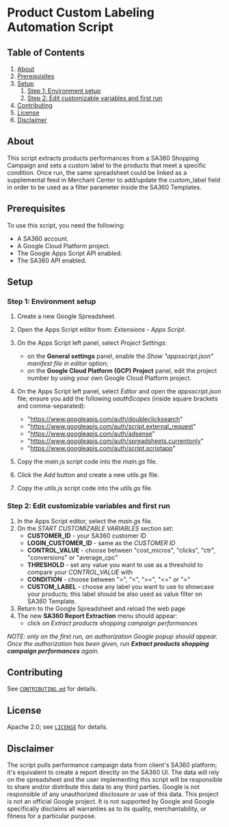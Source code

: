 # Product Custom Labeling Automation Script

## Table of Contents

1. [About](#about)
2. [Prerequisites](#prerequisites)
3. [Setup](#setup)
	1. [Step 1: Environment setup](#step-1-environment-setup)
	2. [Step 2: Edit customizable variables and first run](#step-2-edit-customizable-variables-and-first-run)
4. [Contributing](#contributing)
5. [License](#license)
6. [Disclaimer](#disclaimer)

## About

This script extracts products performances from a SA360 Shopping Campaign and sets a custom label to the products that meet a specific condition.
Once run, the same spreadsheet could be linked as a supplemental feed in Merchant Center to add/update the custom_label field in order to be used as a filter parameter inside the SA360 Templates.


## Prerequisites

To use this script, you need the following:

* A SA360 account.
* A Google Cloud Platform project.
* The Google Apps Script API enabled.
* The SA360 API enabled.

## Setup

### Step 1: Environment setup

1. Create a new Google Spreadsheet.
2. Open the Apps Script editor from: _Extensions - Apps Script_.
3. On the Apps Script left panel, select _Project Settings_:
	* on the **General settings** panel, enable the _Show "appsscript.json" manifest file in editor_ option;
	* on the **Google Cloud Platform (GCP) Project** panel, edit the project number by using your own Google Cloud Platform project.
4. On the Apps Script left panel, select _Editor_ and open the _appsscript.json_ file; ensure you add the following _oauthScopes_ (inside square brackets and comma-separated):
	* "https://www.googleapis.com/auth/doubleclicksearch"
 	* "https://www.googleapis.com/auth/script.external_request"
 	* "https://www.googleapis.com/auth/adsense"
 	* "https://www.googleapis.com/auth/spreadsheets.currentonly"
 	* "https://www.googleapis.com/auth/script.scriptapp"

5. Copy the _main.js_ script code into the _main.gs_ file.
6. Click the _Add_ button and create a new _utils.gs_ file. 
7. Copy the _utils.js_ script code into the _utils.gs_ file.

### Step 2: Edit customizable variables and first run

1. In the Apps Script editor, select the _main.gs_ file.
2. On the _START CUSTOMIZABLE VARIABLES_ section set:
	* **CUSTOMER_ID** - your SA360 customer ID
	* **LOGIN_CUSTOMER_ID** - same as the _CUSTOMER ID_
	* **CONTROL_VALUE** - choose between "cost_micros", "clicks", "ctr", "conversions" or "average_cpc"
	* **THRESHOLD** - set any value you want to use as a threshold to compare your _CONTROL_VALUE_ with
	* **CONDITION** - choose between ">", "<", ">=", "<=" or "="
	* **CUSTOM_LABEL** - choose any label you want to use to showcase your products; this label should be also used as value filter on SA360 Template.
3. Return to the Google Spreadsheet and reload the web page
4. The new **SA360 Report Extraction** menu should appear:
	* click on _Extract products shopping campaign performances_

_NOTE: only on the first run, an authorization Google popup should appear. Once the authorization has been given, run **Extract products shopping campaign performances** again._

## Contributing

See [`CONTRIBUTING.md`](CONTRIBUTING.md) for details.

## License

Apache 2.0; see [`LICENSE`](LICENSE) for details.

## Disclaimer

The script pulls performance campaign data from client's SA360 platform; it's equivalent to create a report directly on the SA360 UI. The data will rely on the spreadsheet and the user implementing this script will be responsible to share and/or distribute this data to any third parties.
Google is not responsible of any unauthorized disclosure or use of this data.
This project is not an official Google project. It is not supported by Google and Google specifically disclaims all warranties as to its quality, merchantability, or fitness for a particular purpose.
